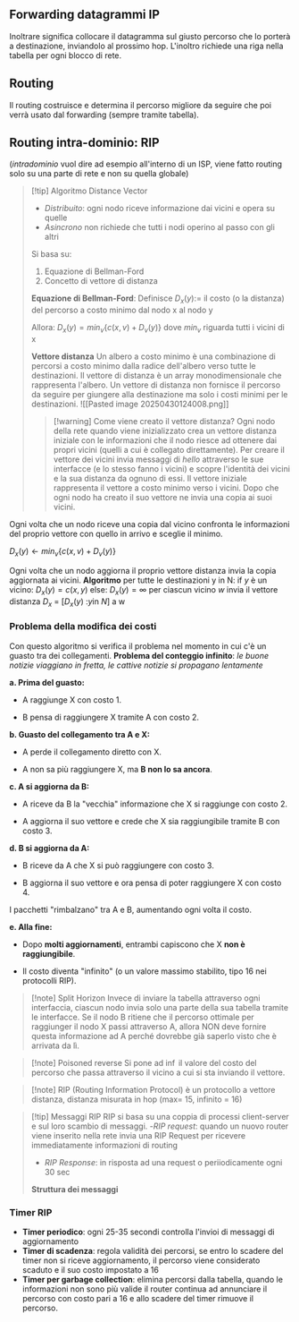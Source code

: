## Forwarding datagrammi IP
Inoltrare significa collocare il datagramma sul giusto percorso che lo porterà a destinazione, inviandolo al prossimo hop. L'inoltro richiede una riga nella tabella per ogni blocco di rete.

## Routing
Il routing costruisce e determina il percorso migliore da seguire che poi verrà usato dal forwarding (sempre tramite tabella).

## Routing intra-dominio: RIP
(*intradominio* vuol dire ad esempio all'interno di un ISP, viene fatto routing solo su una parte di rete e non su quella globale) 

>[!tip] Algoritmo Distance Vector
>- *Distribuito*: ogni nodo riceve informazione dai vicini e opera su quelle
>- *Asincrono* non richiede che tutti i nodi operino al passo con gli altri
>
>Si basa su:
>1) Equazione di Bellman-Ford
>2) Concetto di vettore di distanza
>
>**Equazione di Bellman-Ford**:
>Definisce 
>$D_x(y):=$ il costo (o la distanza) del percorso a costo minimo dal nodo x al nodo y
>
>Allora:
>$D_x(y) = min_v\{c(x,v)+D_v(y)\}$
>dove $min_v$ riguarda tutti i vicini di x
>
>**Vettore distanza**
>Un albero a costo minimo è una combinazione di percorsi a costo minimo dalla radice dell'albero verso tutte le destinazioni.
>Il vettore di distanza è un array monodimensionale che rappresenta l'albero. Un vettore di distanza non fornisce il percorso da seguire per giungere alla destinazione ma solo i costi minimi per le destinazioni.
>![[Pasted image 20250430124008.png]]
>
>>[!warning] Come viene creato il vettore distanza?
>>Ogni nodo della rete quando viene inizializzato crea un vettore distanza iniziale con le informazioni che il nodo riesce ad ottenere dai propri vicini (quelli a cui è collegato direttamente). Per creare il vettore dei vicini invia messaggi di *hello* attraverso le sue interfacce (e lo stesso fanno i vicini) e scopre l'identità dei vicini e la sua distanza da ognuno di essi. Il vettore iniziale rappresenta il vettore a costo minimo verso i vicini. Dopo che ogni nodo ha creato il suo vettore ne invia una copia ai suoi vicini.

Ogni volta che un nodo riceve una copia dal vicino confronta le informazioni del proprio vettore con quello in arrivo e sceglie il minimo. 

$D_x(y) \leftarrow min_v\{c(x,v)+D_v(y)\}$

Ogni volta che un nodo aggiorna il proprio vettore distanza invia la copia aggiornata ai vicini.
**Algoritmo**
per tutte le destinazioni y in N:
	if $y$ è un vicino:
		$D_x(y) = c(x,y)$
	else: $D_x(y) = \infty$ 
per ciascun vicino $w$
		invia il vettore distanza $D_x$ = \[$D_x(y)$ :$y$in $N$] a w
### Problema della modifica dei costi
Con questo algoritmo si verifica il problema nel momento in cui c'è un guasto tra dei collegamenti.
**Problema del conteggio infinito**: *le buone notizie viaggiano in fretta, le cattive notizie si propagano lentamente*

 **a. Prima del guasto:**

- A raggiunge X con costo 1.
    
- B pensa di raggiungere X tramite A con costo 2.
    

**b. Guasto del collegamento tra A e X:**

- A perde il collegamento diretto con X.
    
- A non sa più raggiungere X, ma **B non lo sa ancora**.
    

 **c. A si aggiorna da B:**

- A riceve da B la "vecchia" informazione che X si raggiunge con costo 2.
    
- A aggiorna il suo vettore e crede che X sia raggiungibile tramite B con costo 3.
    

 **d. B si aggiorna da A:**

- B riceve da A che X si può raggiungere con costo 3.
    
- B aggiorna il suo vettore e ora pensa di poter raggiungere X con costo 4.
    

 I pacchetti "rimbalzano" tra A e B, aumentando ogni volta il costo.

 **e. Alla fine:**

- Dopo **molti aggiornamenti**, entrambi capiscono che X **non è raggiungibile**.
    
- Il costo diventa "infinito" (o un valore massimo stabilito, tipo 16 nei protocolli RIP).


 >[!note] Split Horizon
 >Invece di inviare la tabella attraverso ogni interfaccia, ciascun nodo invia solo una parte della sua tabella tramite le interfacce. Se il nodo B ritiene che il percorso ottimale per raggiunger il nodo X passi attraverso A, allora NON deve fornire questa informazione ad A perché dovrebbe già saperlo visto che è arrivata da lì.
 
 >[!note] Poisoned reverse 
 >Si pone ad $\inf$ il valore del costo del percorso che passa attraverso il vicino a cui si sta inviando il vettore.
 
>[!note] RIP (Routing Information Protocol)
>è un protocollo a vettore distanza, distanza misurata in hop (max= 15, infinito = 16)
>


>[!tip] Messaggi RIP
>RIP si basa su una coppia di processi client-server e sul loro scambio di messaggi.
>-*RIP request*: quando un nuovo router viene inserito nella rete invia una RIP Request per ricevere immediatamente informazioni di routing
>- *RIP Response*: in risposta ad una request o periiodicamente ogni 30 sec
>
>**Struttura dei messaggi**
>

### Timer RIP 
- **Timer periodico**: ogni 25-35 secondi controlla l'invioi di messaggi di aggiornamento
- **Timer di scadenza**: regola validità dei percorsi, se entro lo scadere del timer non si riceve aggiornamento, il percorso viene considerato scaduto e il suo costo impostato a 16
- **Timer per garbage collection**: elimina percorsi dalla tabella, quando le informazioni non sono più valide il router continua ad annunciare il percorso con costo pari a 16 e allo scadere del timer rimuove il percorso.
